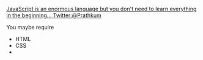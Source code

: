 [JavaScript is an enormous language but you don't need to learn everything in the beginning... Twitter:@Prathkum](https://twitter.com/Prathkum/status/1525186388005617664?s=20&t=PX1ZXDSiqStSP4hb9KRTLQ)

You maybe require
* HTML
* CSS
* 